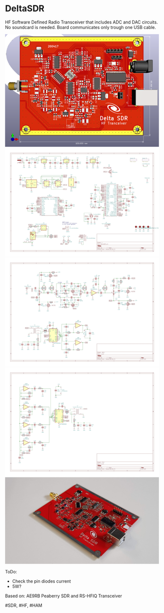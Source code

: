 # DeltaSDR
HF Software Defined Radio Transceiver that includes ADC and DAC circuits. No soundcard is needed. Board communicates only trough one USB cable.

<img src="https://github.com/cernohorsky/DeltaSDR/blob/master/pictures/DeltaSDR-View.png?raw=true" />
<img src="https://github.com/cernohorsky/DeltaSDR/blob/master/pictures/DeltaSDR-Schematic01.jpg?raw" />
<img src="https://github.com/cernohorsky/DeltaSDR/blob/master/pictures/DeltaSDR-Schematic02.jpg?raw" />
<img src="https://github.com/cernohorsky/DeltaSDR/blob/master/pictures/DeltaSDR-Schematic03.jpg?raw" />
<img src="https://github.com/cernohorsky/DeltaSDR/blob/master/pictures/20200824_085400.jpg?raw" />


ToDo:
- Check the pin diodes current
- 5W?

Based on: AE9RB Peaberry SDR and RS-HFIQ Transceiver

#SDR, #HF, #HAM

